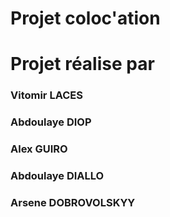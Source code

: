 # Projet coloc'ation
# Projet réalise par
### Vitomir LACES
### Abdoulaye DIOP
### Alex GUIRO
### Abdoulaye DIALLO
### Arsene DOBROVOLSKYY
